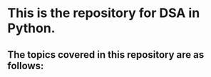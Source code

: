 # This is the repository for DSA in Python.

## The topics covered in this repository are as follows:


